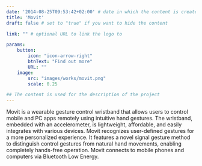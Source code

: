 ```yaml
---
date: '2014-08-25T09:53:42+02:00' # date in which the content is created - defaults to "today"
title: 'Movit'
draft: false # set to "true" if you want to hide the content 

link: "" # optional URL to link the logo to

params:
    button:
        icon: "icon-arrow-right"
        btnText: "Find out more"
        URL: ""
    image:
        src: "images/works/movit.png"
        scale: 0.25

## The content is used for the description of the project
---
```

Movit is a wearable gesture control wristband that allows users to control mobile and PC apps remotely using intuitive hand gestures. The wristband, embedded with an accelerometer, is lightweight, affordable, and easily integrates with various devices. Movit recognizes user-defined gestures for a more personalized experience. It features a novel signal gesture method to distinguish control gestures from natural hand movements, enabling completely hands-free operation. Movit connects to mobile phones and computers via Bluetooth Low Energy.